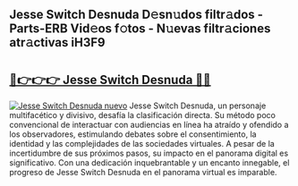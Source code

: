 ## Jesse Switch Desnuda D𝚎sn𝚞dos filtr𝚊dos - Parts-ERB Vid𝚎os f𝚘tos - N𝚞evas filtr𝚊ciones atr𝚊ctivas iH3F9

# <h2><a href="http://mb6l88.tromn.icu/?c=Jesse+Switch+Desnuda">🔗👉👉👉 Jesse Switch Desnuda 🔗🔗</a></h2>

[![Jesse Switch Desnuda nuevo](https://i.imgur.com/pEAQMta.gif)](http://mb6l88.tromn.icu/?c=Jesse+Switch+Desnuda)
Jesse Switch Desnuda, un personaje multifacético y divisivo, desafía la clasificación directa. Su método poco convencional de interactuar con audiencias en línea ha atraído y ofendido a los observadores, estimulando debates sobre el consentimiento, la identidad y las complejidades de las sociedades virtuales. A pesar de la incertidumbre de sus próximos pasos, su impacto en el panorama digital es significativo. Con una dedicación inquebrantable y un encanto innegable, el progreso de Jesse Switch Desnuda en el panorama virtual es imparable.

